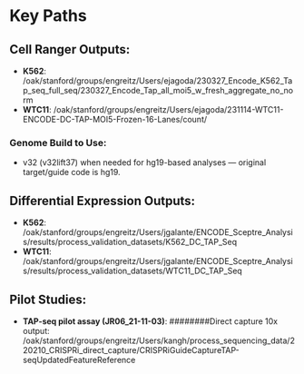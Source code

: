 # Key Paths

## Cell Ranger Outputs:
- **K562**: /oak/stanford/groups/engreitz/Users/ejagoda/230327_Encode_K562_Tap_seq_full_seq/230327_Encode_Tap_all_moi5_w_fresh_aggregate_no_norm
- **WTC11**: /oak/stanford/groups/engreitz/Users/ejagoda/231114-WTC11-ENCODE-DC-TAP-MOI5-Frozen-16-Lanes/count/

### Genome Build to Use:
- v32 (v32lift37) when needed for hg19-based analyses — original target/guide code is hg19.

## Differential Expression Outputs:
- **K562**: /oak/stanford/groups/engreitz/Users/jgalante/ENCODE_Sceptre_Analysis/results/process_validation_datasets/K562_DC_TAP_Seq
- **WTC11**: /oak/stanford/groups/engreitz/Users/jgalante/ENCODE_Sceptre_Analysis/results/process_validation_datasets/WTC11_DC_TAP_Seq

## Pilot Studies:
- **TAP-seq pilot assay (JR06_21-11-03)**: 
########Direct capture 10x output: /oak/stanford/groups/engreitz/Users/kangh/process_sequencing_data/220210_CRISPRi_direct_capture/CRISPRiGuideCaptureTAP-seqUpdatedFeatureReference
